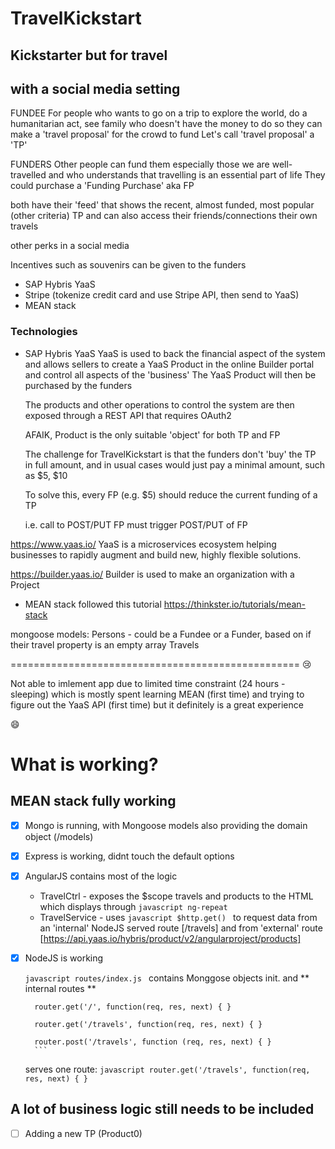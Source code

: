 # TravelKickstart

## Kickstarter but for travel
## with a social media setting

FUNDEE
For people who wants to go on a trip
to explore the world, do a humanitarian act,
see family
who doesn't have the money to do so
they can make a 'travel proposal' for the crowd to fund
Let's call 'travel proposal' a 'TP'

FUNDERS
Other people can fund them
especially those we are well-travelled
and who understands that travelling is an
essential part of life
They could purchase a 'Funding Purchase' aka FP

both have their 'feed' that shows the
recent, almost funded, most popular (other criteria) TP
and can also access their friends/connections
their own travels

other perks in a social media

Incentives such as souvenirs can be given to the
funders

* SAP Hybris YaaS
* Stripe (tokenize credit card and use Stripe API, then send to YaaS)
* MEAN stack


### Technologies
* SAP Hybris YaaS
  YaaS is used to back the financial aspect of the system
  and allows sellers to create a YaaS Product in the online
  Builder portal and control all aspects of the 'business'
  The YaaS Product will then be purchased by the funders

  The products and other operations to control the system
  are then exposed through a REST API
  that requires OAuth2

  AFAIK, Product is the only suitable 'object' for both TP and FP

  The challenge for TravelKickstart is that the funders don't
  'buy' the TP in full amount, and in usual cases
   would just pay a minimal amount, such as $5, $10

   To solve this, every FP (e.g. $5)
   should reduce the current funding of a TP

   i.e. call to POST/PUT FP must trigger POST/PUT of FP


https://www.yaas.io/
YaaS is a microservices ecosystem helping businesses
to rapidly augment and build new, highly flexible solutions.

https://builder.yaas.io/
Builder is used to make an organization
with a Project



* MEAN stack
followed this tutorial
https://thinkster.io/tutorials/mean-stack

mongoose models:
Persons - could be a Fundee or a Funder, based on if their travel property is an empty array
Travels

==================================================
:cry:

Not able to imlement app due to limited time constraint (24 hours - sleeping)
which is mostly spent learning MEAN (first time)
and trying to figure out the YaaS API (first time)
but it definitely is a great experience

:smile:


# What is working?
## MEAN stack fully working
- [x] Mongo is running, with Mongoose models also providing the domain object (/models)

- [x] Express is working, didnt touch the default options

- [x] AngularJS contains most of the logic
    * TravelCtrl - exposes the $scope travels and products to the HTML which displays through ```javascript ng-repeat ```
    * TravelService - uses ```javascript $http.get() ``` to request data from an 'internal' NodeJS served route [/travels]
                    and from 'external' route [https://api.yaas.io/hybris/product/v2/angularproject/products]

- [x] NodeJS is working

    ```javascript routes/index.js ``` contains Monggose objects init. and ** internal routes **

        router.get('/', function(req, res, next) { }

        router.get('/travels', function(req, res, next) { }

        router.post('/travels', function (req, res, next) { }
        ```
    serves one route: ```javascript router.get('/travels', function(req, res, next) { }```

## A lot of business logic still needs to be included
- [ ] Adding a new TP (Product0)
